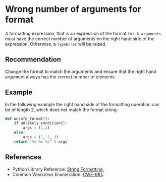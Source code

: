 # Wrong number of arguments for format
A formatting expression, that is an expression of the format `fmt % arguments` must have the correct number of arguments on the right hand side of the expression. Otherwise, a `TypeError` will be raised.


## Recommendation
Change the format to match the arguments and ensure that the right hand argument always has the correct number of elements.


## Example
In the following example the right hand side of the formatting operation can be of length 2, which does not match the format string.


```python
def unsafe_format():
    if unlikely_condition():
        args = (1,2)
    else:
        args = (1, 2, 3)
    return "%s %s %s" % args

```

## References
* Python Library Reference: [String Formatting.](http://docs.python.org/library/stdtypes.html#string-formatting)
* Common Weakness Enumeration: [CWE-685](https://cwe.mitre.org/data/definitions/685.html).
